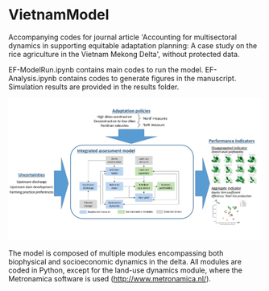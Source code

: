 # VietnamModel
Accompanying codes for journal article 'Accounting for multisectoral dynamics in supporting equitable adaptation planning: A case study on the rice agriculture in the Vietnam Mekong Delta', without protected data. 

EF-ModelRun.ipynb contains main codes to run the model. EF-Analysis.ipynb contains codes to generate figures in the manuscript. Simulation results are provided in the results folder. 

<img src="figs_paper/graphical_abstract_compressed2.jpg" width="600"/>

The model is composed of multiple modules encompassing both biophysical and socioeconomic dynamics in the delta. All modules are coded in Python, except for the land-use dynamics module, where the Metronamica software is used (http://www.metronamica.nl/).
